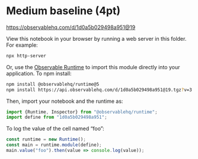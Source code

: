 # Medium baseline (4pt)

https://observablehq.com/d/1d0a5b029498a951@19

View this notebook in your browser by running a web server in this folder. For
example:

~~~sh
npx http-server
~~~

Or, use the [Observable Runtime](https://github.com/observablehq/runtime) to
import this module directly into your application. To npm install:

~~~sh
npm install @observablehq/runtime@5
npm install https://api.observablehq.com/d/1d0a5b029498a951@19.tgz?v=3
~~~

Then, import your notebook and the runtime as:

~~~js
import {Runtime, Inspector} from "@observablehq/runtime";
import define from "1d0a5b029498a951";
~~~

To log the value of the cell named “foo”:

~~~js
const runtime = new Runtime();
const main = runtime.module(define);
main.value("foo").then(value => console.log(value));
~~~
